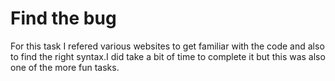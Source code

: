 <h1>Find the bug</h1>
For this task I refered various websites to get familiar with the code and also to find the right syntax.I did take a bit of time to complete it but this was also one of the more fun tasks.
